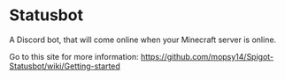 # Statusbot
A Discord bot, that will come online when your Minecraft server is online.

Go to this site for more information: https://github.com/mopsy14/Spigot-Statusbot/wiki/Getting-started
